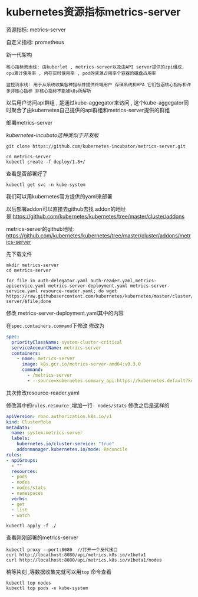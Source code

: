 # kubernetes资源指标metrics-server

资源指标: metrics-server

自定义指标: prometheus 



新一代架构

	核心指标流水线: 由kuberlet , metrics-server以及由API server提供的zpi组成, cpu累计使用率 , 内存实时使用率 , pod的资源占用率个容器的磁盘占用率
	
	监控流水线: 用于从系统收集各种指标并提供终端用户 存储系统和HPA 它们包涵核心指标和许多非核心指标 非核心指标不能被k8s所解析



以后用户访问api群组 , 是通过kube-aggegator来访问 , 这个kube-aggegator同时聚合了由kubernetes自己提供的api群组和metrics-server提供的群组



部署metrics-server

*kubernetes-incubato这种类似于开发版* 

```
git clone https://github.com/kubernetes-incubator/metrics-server.git
```

```
cd metrics-server
kubectl create -f deploy/1.8+/
```

查看是否部署好了

```
kubectl get svc -n kube-system
```





我们可以用kubernetes官方提供的yaml来部署

以后部署addon可以直接去github去找 addon的地址是:https://github.com/kubernetes/kubernetes/tree/master/cluster/addons



metrics-server的github地址: https://github.com/kubernetes/kubernetes/tree/master/cluster/addons/metrics-server



先下载文件

```shell
mkdir metrics-server
cd metrics-server
```



```shell
for file in auth-delegator.yaml auth-reader.yaml,metrics-apiservice.yaml metrics-server-deployment.yaml metrics-server-service.yaml resource-reader.yaml; do wget https://raw.githubusercontent.com/kubernetes/kubernetes/master/cluster/addons/metrics-server/$file;done
```

修改 metrics-server-deployment.yaml其中的内容 

在`spec.containers.command`下修改 修改为

```yaml
spec:
  priorityClassName: system-cluster-critical
  serviceAccountName: metrics-server
  containers:
    - name: metrics-server
      image: k8s.gcr.io/metrics-server-amd64:v0.3.0
      command:
        - /metrics-server
        - --source=kubernetes.summary_api:https://kubernetes.default?kubeletHttps=true&kubeletPort=10250&insecure=true
```

其次修改resource-reader.yaml

修改其中的`rules.resource`  ,增加一行`- nodes/stats`    修改之后是这样的

```yaml
apiVersion: rbac.authorization.k8s.io/v1
kind: ClusterRole
metadata:
  name: system:metrics-server
  labels:
    kubernetes.io/cluster-service: "true"
    addonmanager.kubernetes.io/mode: Reconcile
rules:
- apiGroups:
  - ""
  resources:
  - pods
  - nodes
  - nodes/stats
  - namespaces
  verbs:
  - get
  - list
  - watch
```



```
kubectl apply -f ./
```



查看刚刚部署的metrics-server

```
kubectl proxy --port:8080  //打开一个反代接口
curl http://localhost:8080/api/metrics.k8s.io/v1beta1
curl http://localhost:8080/api/metrics.k8s.io/v1beta1/nodes
```

稍等片刻 ,等数据收集完就可以用`top` 命令查看

```
kubectl top nodes
kubectl top pods -n kube-system
```

